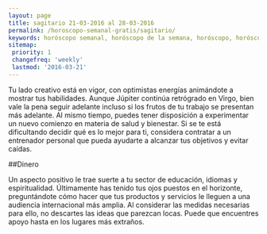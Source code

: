 ```yaml
---
layout: page
title: sagitario 21-03-2016 al 28-03-2016 
permalink: /horoscopo-semanal-gratis/sagitario/
keywords: horóscopo semanal, horóscopo de la semana, horóscopo, horóscopo gratis,horóscopos, horóscopo esperanza gracia, horoscopos sagitario la semana, horóscopos gratis, Tarot, Astrologia, Zodíaco, sagitario, horoscopo gratis
sitemap:
 priority: 1
 changefreq: 'weekly'
 lastmod: '2016-03-21'
---
```

Tu lado creativo está en vigor, con optimistas energías animándote a mostrar tus habilidades. Aunque Júpiter continúa retrógrado en Virgo, bien vale la pena seguir adelante incluso si los frutos de tu trabajo se presentan más adelante. Al mismo tiempo, puedes tener disposición a experimentar un nuevo comienzo en materia de salud y bienestar. Si se te está dificultando decidir qué es lo mejor para ti, considera contratar a un entrenador personal que pueda ayudarte a alcanzar tus objetivos y evitar caídas.

##Dinero

Un aspecto positivo le trae suerte a tu sector de educación, idiomas y espiritualidad. Últimamente has tenido tus ojos puestos en el horizonte, preguntándote cómo hacer que tus productos y servicios le lleguen a una audiencia internacional más amplia. Al considerar las medidas necesarias para ello, no descartes las ideas que parezcan locas. Puede que encuentres apoyo hasta en los lugares más extraños.